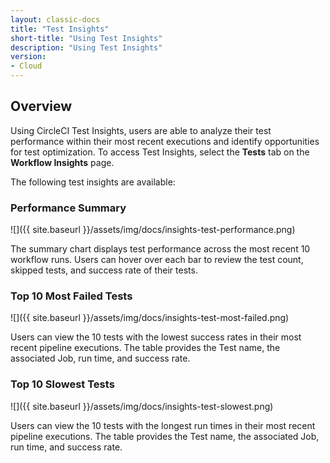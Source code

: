 ```yaml
---
layout: classic-docs
title: "Test Insights"
short-title: "Using Test Insights"
description: "Using Test Insights"
version:
- Cloud
---
```


## Overview

Using CircleCI Test Insights, users are able to analyze their test performance
within their most recent executions and identify opportunities for test
optimization. To access Test Insights, select the **Tests** tab on the
**Workflow Insights** page. 

The following test insights are available:

### Performance Summary


![]({{ site.baseurl }}/assets/img/docs/insights-test-performance.png)

The summary chart displays test performance across the most recent 10 workflow
runs. Users can hover over each bar to review the test count, skipped tests, and
success rate of their tests.

### Top 10 Most Failed Tests 

![]({{ site.baseurl }}/assets/img/docs/insights-test-most-failed.png)

Users can view the 10 tests with the lowest success rates in their most recent
pipeline executions. The table provides the Test name, the associated Job, run
time, and success rate.


### Top 10 Slowest Tests 

![]({{ site.baseurl }}/assets/img/docs/insights-test-slowest.png)

Users can view the 10 tests with the longest run times in their most recent
pipeline executions. The table provides the Test name, the associated Job, run
time, and success rate.

